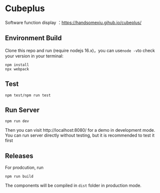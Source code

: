 # Cubeplus

Software function display ：https://handsomexiu.gihub.io/cubeplus/

## Environment Build

Clone this repo and run (require nodejs 16.x)，you can use`node -v`to check your version in your terminal:

```
npm install
npx webpack
```

## Test

```
npm test/npm run test
```

## Run Server

```
npm run dev
```

Then you can visit http://localhost:8080/ for a demo in development mode. You can run server directly without testing, but it is recommended to test it first

## Releases

For prodcution, run

```
npm run build
```

The components will be compiled in `dist` folder in production mode.
